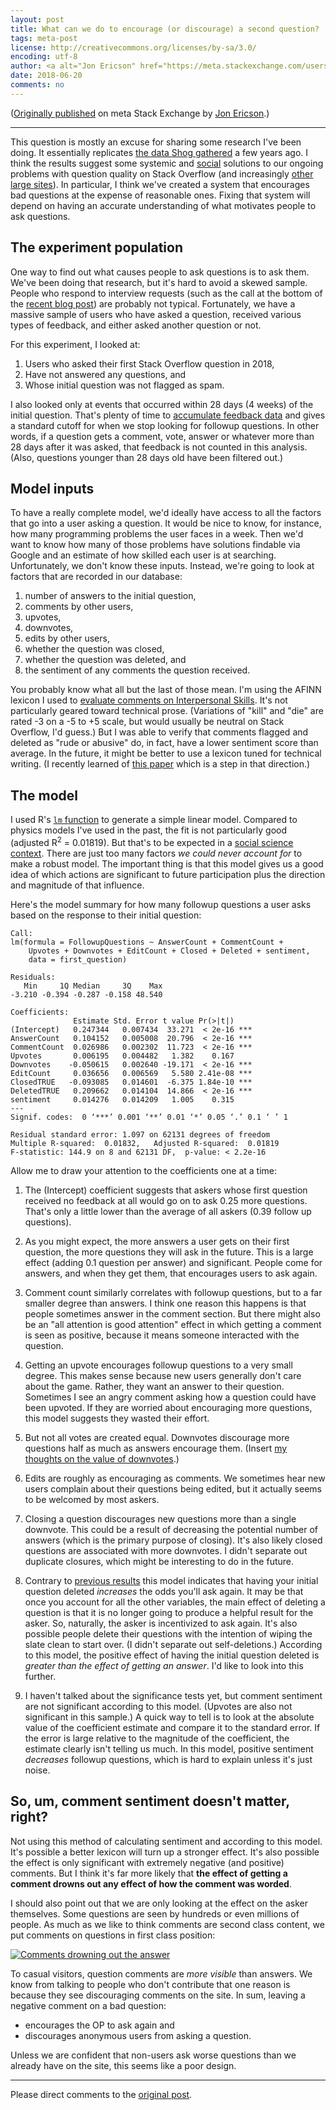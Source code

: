 ```yaml
---
layout: post
title: What can we do to encourage (or discourage) a second question?
tags: meta-post 
license: http://creativecommons.org/licenses/by-sa/3.0/
encoding: utf-8
author: <a alt="Jon Ericson" href="https://meta.stackexchange.com/users/1438/jon-ericson">Jon Ericson</a>
date: 2018-06-20
comments: no
---
```


([Originally published](https://meta.stackexchange.com/q/311504/1438) on meta Stack Exchange by <a alt="Jon Ericson" href="https://meta.stackexchange.com/users/1438/jon-ericson">Jon Ericson</a>.)

---

This question is mostly an excuse for sharing some research I've been doing. It essentially replicates [the data Shog gathered](https://meta.stackexchange.com/questions/216683/what-happens-to-new-users) a few years ago. I think the results suggest some systemic and [social](https://meta.stackoverflow.com/questions/368577/learning-the-art-of-not-replying-how-to-be-more-welcoming) solutions to our ongoing problems with question quality on Stack Overflow (and increasingly [other large sites](https://stackexchange.com/sites#questionsperday)). In particular, I think we've created a system that encourages bad questions at the expense of reasonable ones. Fixing that system will depend on having an accurate understanding of what motivates people to ask questions.

## The experiment population

One way to find out what causes people to ask questions is to ask them. We've been doing that research, but it's hard to avoid a skewed sample. People who respond to interview requests (such as the call at the bottom of the [recent blog post](https://stackoverflow.blog/2018/04/26/stack-overflow-isnt-very-welcoming-its-time-for-that-to-change/)) are probably not typical. Fortunately, we have a massive sample of users who have asked a question, received various types of feedback, and either asked another question or not.

For this experiment, I looked at:

1. Users who asked their first Stack Overflow question in 2018,
2. Have not answered any questions, and
3. Whose initial question was not flagged as spam.

I also looked only at events that occurred within 28 days (4 weeks) of the initial question. That's plenty of time to [accumulate feedback data](https://meta.stackexchange.com/questions/302970/how-is-question-quality-measured-in-a-b-tests) and gives a standard cutoff for when we stop looking for followup questions. In other words, if a question gets a comment, vote, answer or whatever more than 28 days after it was asked, that feedback is not counted in this analysis. (Also, questions younger than 28 days old have been filtered out.)

## Model inputs

To have a really complete model, we'd ideally have access to all the factors that go into a user asking a question. It would be nice to know, for instance, how many programming problems the user faces in a week. Then we'd want to know how many of those problems have solutions findable via Google and an estimate of how skilled each user is at searching. Unfortunately, we don't know these inputs. Instead, we're going to look at factors that are recorded in our database:

1. number of answers to the initial question,
2. comments by other users,
3. upvotes,
4. downvotes,
5. edits by other users,
6. whether the question was closed,
7. whether the question was deleted, and
8. the sentiment of any comments the question received. 

You probably know what all but the last of those mean. I'm using the AFINN lexicon I used to [evaluate comments on Interpersonal Skills](https://interpersonal.meta.stackexchange.com/a/2807/8). It's not particularly geared toward technical prose. (Variations of "kill" and "die" are rated -3 on a -5 to +5 scale, but would usually be neutral on Stack Overflow, I'd guess.) But I was able to verify that comments flagged and deleted as "rude or abusive" do, in fact, have a lower sentiment score than average. In the future, it might be better to use a lexicon tuned for technical writing. (I recently learned of [this paper](https://arxiv.org/pdf/1803.02300.pdf) which is a step in that direction.)

## The model

I used R's [`lm` function](https://www.rdocumentation.org/packages/stats/versions/3.5.0/topics/lm) to generate a simple linear model. Compared to physics models I've used in the past, the fit is not particularly good (adjusted R<sup>2</sup> = 0.01819). But that's to be expected in a [social science context](https://stats.stackexchange.com/questions/114919/low-r2-value-in-social-science-or-education-research). There are just too many factors _we could never account for_ to make a robust model. The important thing is that this model gives us a good idea of which actions are significant to future participation plus the direction and magnitude of that influence.

Here's the model summary for how many followup questions a user asks based on the response to their initial question:

    Call:
    lm(formula = FollowupQuestions ~ AnswerCount + CommentCount + 
        Upvotes + Downvotes + EditCount + Closed + Deleted + sentiment, 
        data = first_question)
    
    Residuals:
       Min     1Q Median     3Q    Max 
    -3.210 -0.394 -0.287 -0.158 48.540 
    
    Coefficients:
                  Estimate Std. Error t value Pr(>|t|)    
    (Intercept)   0.247344   0.007434  33.271  < 2e-16 ***
    AnswerCount   0.104152   0.005008  20.796  < 2e-16 ***
    CommentCount  0.026986   0.002302  11.723  < 2e-16 ***
    Upvotes       0.006195   0.004482   1.382    0.167    
    Downvotes    -0.050615   0.002640 -19.171  < 2e-16 ***
    EditCount     0.036656   0.006569   5.580 2.41e-08 ***
    ClosedTRUE   -0.093085   0.014601  -6.375 1.84e-10 ***
    DeletedTRUE   0.209662   0.014104  14.866  < 2e-16 ***
    sentiment     0.014276   0.014209   1.005    0.315    
    ---
    Signif. codes:  0 ‘***’ 0.001 ‘**’ 0.01 ‘*’ 0.05 ‘.’ 0.1 ‘ ’ 1
    
    Residual standard error: 1.097 on 62131 degrees of freedom
    Multiple R-squared:  0.01832,	Adjusted R-squared:  0.01819 
    F-statistic: 144.9 on 8 and 62131 DF,  p-value: < 2.2e-16

Allow me to draw your attention to the coefficients one at a time:

1. The (Intercept) coefficient suggests that askers whose first question received no feedback at all would go on to ask 0.25 more questions. That's only a little lower than the average of all askers (0.39 follow up questions). 

2. As you might expect, the more answers a user gets on their first question, the more questions they will ask in the future. This is a large effect (adding 0.1 question per answer) and significant. People come for answers, and when they get them, that encourages users to ask again.

3. Comment count similarly correlates with followup questions, but to a far smaller degree than answers. I think one reason this happens is that people sometimes answer in the comment section. But there might also be an "all attention is good attention" effect in which getting a comment is seen as positive, because it means someone interacted with the question.

4. Getting an upvote encourages followup questions to a very small degree. This makes sense because new users generally don't care about the game. Rather, they want an answer to their question. Sometimes I see an angry comment asking how a question could have been upvoted. If they are worried about encouraging more questions, this model suggests they wasted their effort.

5. But not all votes are created equal. Downvotes discourage more questions half as much as answers encourage them. (Insert [my thoughts on the value of downvotes](/2015/05/18/downvotes.html).)

6. Edits are roughly as encouraging as comments. We sometimes hear new users complain about their questions being edited, but it actually seems to be welcomed by most askers.

7. Closing a question discourages new questions more than a single downvote. This could be a result of decreasing the potential number of answers (which is the primary purpose of closing). It's also likely closed questions are associated with more downvotes. I didn't separate out duplicate closures, which might be interesting to do in the future.

8. Contrary to [previous results](https://meta.stackexchange.com/a/216700/1438) this model indicates that having your initial question deleted _increases_ the odds you'll ask again. It may be that once you account for all the other variables, the main effect of deleting a question is that it is no longer going to produce a helpful result for the asker. So, naturally, the asker is incentivized to ask again. It's also possible people delete their questions with the intention of wiping the slate clean to start over. (I didn't separate out self-deletions.) According to this model, the positive effect of having the initial question deleted is _greater than the effect of getting an answer_. I'd like to look into this further.

9. I haven't talked about the significance tests yet, but comment sentiment are not significant according to this model. (Upvotes are also not significant in this sample.) A quick way to tell is to look at the absolute value of the coefficient estimate and compare it to the standard error. If the error is large relative to the magnitude of the coefficient, the estimate clearly isn't telling us much. In this model, positive sentiment _decreases_ followup questions, which is hard to explain unless it's just noise.

## So, um, comment sentiment doesn't matter, right?

Not using this method of calculating sentiment and according to this model. It's possible a better lexicon will turn up a stronger effect. It's also possible the effect is only significant with extremely negative (and positive) comments. But I think it's far more likely that **the effect of getting a comment drowns out any effect of how the comment was worded**. 

I should also point out that we are only looking at the effect on the asker themselves. Some questions are seen by hundreds or even millions of people. As much as we like to think comments are second class content, we put comments on questions in first class position:

[![Comments drowning out the answer][1]](https://stackoverflow.com/questions/503093/how-do-i-redirect-to-another-webpage)

To casual visitors, question comments are _more visible_ than answers. We know from talking to people who don't contribute that one reason is because they see discouraging comments on the site. In sum, leaving a negative comment on a bad question:

* encourages the OP to ask again and
* discourages anonymous users from asking a question.

Unless we are confident that non-users ask worse questions than we already have on the site, this seems like a poor design.

  [1]: https://i.stack.imgur.com/qIJfz.jpg

---

Please direct comments to the [original post](https://meta.stackexchange.com/q/311504/1438).

